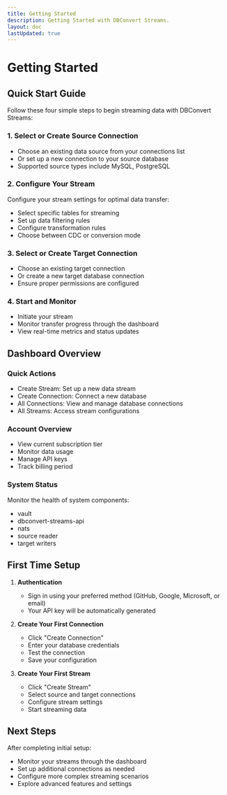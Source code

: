 ```yaml
---
title: Getting Started
description: Getting Started with DBConvert Streams.
layout: doc
lastUpdated: true
---
```


# Getting Started

## Quick Start Guide

Follow these four simple steps to begin streaming data with DBConvert Streams:

### 1. Select or Create Source Connection

- Choose an existing data source from your connections list
- Or set up a new connection to your source database
- Supported source types include MySQL, PostgreSQL

### 2. Configure Your Stream

Configure your stream settings for optimal data transfer:
- Select specific tables for streaming
- Set up data filtering rules
- Configure transformation rules
- Choose between CDC or conversion mode

### 3. Select or Create Target Connection

- Choose an existing target connection
- Or create a new target database connection
- Ensure proper permissions are configured

### 4. Start and Monitor

- Initiate your stream
- Monitor transfer progress through the dashboard
- View real-time metrics and status updates

## Dashboard Overview

### Quick Actions
- Create Stream: Set up a new data stream
- Create Connection: Connect a new database
- All Connections: View and manage database connections
- All Streams: Access stream configurations

### Account Overview
- View current subscription tier
- Monitor data usage
- Manage API keys
- Track billing period

### System Status
Monitor the health of system components:
- vault
- dbconvert-streams-api
- nats
- source reader
- target writers

## First Time Setup

1. **Authentication**
   - Sign in using your preferred method (GitHub, Google, Microsoft, or email)
   - Your API key will be automatically generated

2. **Create Your First Connection**
   - Click "Create Connection"
   - Enter your database credentials
   - Test the connection
   - Save your configuration

3. **Create Your First Stream**
   - Click "Create Stream"
   - Select source and target connections
   - Configure stream settings
   - Start streaming data

## Next Steps

After completing initial setup:
- Monitor your streams through the dashboard
- Set up additional connections as needed
- Configure more complex streaming scenarios
- Explore advanced features and settings